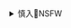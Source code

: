 <details><summary>慎入🔞NSFW</summary>

Not Safe For Work
<img src="https://upload.wikimedia.org/wikipedia/commons/thumb/d/d3/Biohazard_Symbol_Specification.png/210px-Biohazard_Symbol_Specification.png">

<details><summary><b>风险自理Use At Your Own Risk🈲</summary>

### 互联网数字宣传z：一场并不奢望我们能大胜的z争`龘龘龘`
https://2newcenturynet.blogspot.com/2019/08/blog-post_17.html

Molly Roberts 在她的书里提到了zgs查有一种方法叫做flooding（灌水）。大意就是在出现负面新闻时，用大量无关或者意义不大的信息灌水相关的讨论，来转移mz的讨论重点，以达到阻止敏感信息产生和传播的目的。我其实更倾向于把这种招数当作z治宣传，不过是一个相对被动和临时的宣传手段。

就当下的经验来看，水军的另一个目的还可能是制造sh的分裂和混乱。
　　水军的目的是增强传播、扩大分裂，那同时出现于左右两翼，刺激左右互搏，自然就是最好的选择了。既然能水军可以用转发来煽动对立，那再点情绪化的言辞或者假新闻，也就是不可避免的了。
　　对某些类型的政治宣传来说，分裂混战可能比一边倒要好，这是真的 Chaos is a ladder（"混乱是一个梯子"，语出《权力的游戏

机器人（bot）在z治宣传中的使用。有时候这个问题甚至会引申到人工智能和自动化力量对人类的影响上。这些都很值得重视，因为计算机程序和合适的社交媒体能够赋予使用者以空前强大的影响力。

但在我看来，我们在互联网上面临的威胁可能未必是机器人，或者自动化手段。真正可能要解决的问题是，【不想让被网络空间里充满被恶意操纵的信息，我们应该怎么办？

互联网上的各种z治宣传能够大行其道，除了社交媒体平台的设计对它们有利、容易形成意见一致的回音室(echo chamber)外，我个人以为人类的认知局限可能是一个很重要的原因。可能不少人都听说过确认性偏见/确认偏误（confirmation bias），也就是，哪怕同时看到正反两方意见，人们也更容易坚持自己以前所认为的，或者更容易轻信支持自己既有观念的证据。甚至，在遇到了相反意见后，人们甚至会固执己见，强化既有观念（这也就是所谓的backfire/逆火效应）。z治宣传就是利用了人类的薄弱处，才能够靠着虚假信息和情绪化内容不断激化矛盾，进而影响现实z治。一百年前，用着报纸、广播是这样；一百年后，用着Whatspp, 微信 还是这样。

个人以为还有个重要原因是，人们太在意别人的立场或者身份了，或者说倾向于去站队/给人贴标签。
　　在这种环境下，人们就太容易去产生in-group / out-group bias，也就是想你是不是和我一伙的——如果不是的话，【非我族类，其心必异】。再加上社交媒体本身赋予了每个人发言的机会，虽然别人未必看得到，但是我怀疑这种类似于endorsement（背书）的意见表达行为是很多人越来越固执己见、变得激进化的重要原因

关于这个问题，很多人说得比我好，推荐﻿@iyouport﻿的系列文章：信息分析心理学: 证据评估中常见的偏见(1)，信息分析心理学: 局部一致的骗局和不确定性证据(2)，信息分析心理学: 因果认知中的偏见(一)(3)，信息分析心理学: 因果认知中的偏见(二)(4) （原网站打不开了，只好用这些链接。更为详细的内容可以参考《情报分析心理学

审核机制或许是制止极端有害信息泛滥的最后防线，但在明显公认的不当或虚假信息和有冒犯倾向、让人不舒服的信息之间，有着极为宽广的灰色地带。让科技巨头们的普通审核员们掌握着信息筛选过滤的尺度，控制着人们在网络上所接触到的信息，这本身就是一件特别危险的事情。

如何确定惩罚的对象、尺度和标准，要赋予社交媒体多大的言论控制权力更是一个无法轻易解决的难题。更何况，（尤其是在非民主g家）q力机关更是乐意以保护sh此为借口，利用s查机制来按照它们的意图"净化"网络。

</details>
</details>
